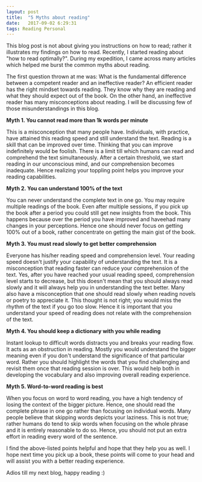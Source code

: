 ```yaml
---
layout: post
title:  "5 Myths about reading"
date:   2017-09-02 6:29:31
tags: Reading Personal
---
```


This blog post is not about giving you instructions on how to read; rather it illustrates my findings on how to read. Recently, I started reading about "how to read optimally?". During my expedition, I came across many articles which helped me burst the common myths about reading.

The first question thrown at me was: What is the fundamental difference between a competent reader and an ineffective reader? An efficient reader has the right mindset towards reading. They know why they are reading and what they should expect out of the book. On the other hand, an ineffective reader has many misconceptions about reading. I will be discussing few of those misunderstandings in this blog.

**Myth 1. You cannot read more than 1k words per minute**

This is a misconception that many people have. Individuals, with practice, have attained this reading speed and still understand the text. Reading is a skill that can be improved over time. Thinking that you can improve indefinitely would be foolish. There is a limit till which humans can read and comprehend the text simultaneously. After a certain threshold, we start reading in our unconscious mind, and our comprehension becomes inadequate. Hence realizing your toppling point helps you improve your
reading capabilities.

**Myth 2. You can understand 100% of the text**

You can never understand the complete text in one go. You may require multiple readings of the book. Even after multiple sessions, if you pick up the book after a period you could still get new insights from the book. This happens because over the period you have improved and haveehad many changes in your perceptions. Hence one should never focus on getting 100% out of a book, rather concentrate on getting the main gist of the book.

**Myth 3. You must read slowly to get better comprehension**

Everyone has his/her reading speed and comprehension level. Your reading speed doesn't justify your capability of understanding the text. It is a misconception that reading faster can reduce your comprehension of the text. Yes, after you have reached your usual reading speed, comprehension level starts to decrease, but this doesn't mean that you should always read slowly and it will always help you in understanding the text better. Many also have a misconception that one should read slowly when reading novels or poetry to appreciate it. This thought is not right; you would miss the rhythm of the text if you go too slow. Hence it is important that you understand your speed of reading does not relate with the comprehension of the text.

**Myth 4. You should keep a dictionary with you while reading**

Instant lookup to difficult words distracts you and breaks your reading flow. It acts as an obstruction in reading. Mostly you would understand the bigger meaning even if you don't understand the significance of that particular word. Rather you should highlight the words that you find challenging and revisit them once that reading session is over. This would help both in developing the vocabulary and also improving overall reading experience.

**Myth 5. Word-to-word reading is best**

When you focus on word to word reading, you have a high tendency of losing the context of the bigger picture. Hence, one should read the complete phrase in one go rather than focusing on individual words. Many people believe that skipping words depicts your laziness. This is not true; rather humans do tend to skip words when focusing on the whole phrase and it is entirely reasonable to do so. Hence, you should not put an extra effort in reading every word of the sentence.

I find the above-listed points helpful and hope that they help you as well. I hope next time you pick up a book, these points will come to your head and will assist you with a better reading experience.

Adios till my next blog, happy reading :)
